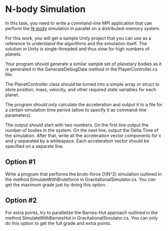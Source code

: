 N-body Simulation
=================

In this task, you need to write a command-line MPI application that can perform
the [N-body](https://en.wikipedia.org/wiki/N-body_simulation) simulation in
parallel on a distributed-memory system.

For this work, you will get a sample Unity project that you can use as a
reference to understand the algorithms and the simulation itself. The solution
in Unity is single-threaded and thus slow for high numbers of planets.

Your program should generate a similar sample set of planetary bodies as it is
generated in the GenerateDebugData method in the PlayerController.cs file.

The PlanetController class should be turned into a simple array or struct to
store position, mass, velocity, and other required state variables for each
planet.

The program should only calculate the acceleration and output it to a file for a
certain simulation time period (allow to specify it as command-line parameters).

The output should start with two numbers. On the first line output the number of
bodies in the system. On the next line, output the Delta Time of the simulation.
After that, write all the acceleration vector components for x and y separated
by a whitespace. Each acceleration vector should be specified on a separate
line.

## Option #1

Write a program that performs the brute-force O(N^2) simulation outlined in the
method SimulateWithBruteforce in GravitationalSimulator.cs. You can get the
maximum grade just by doing this option.

## Option #2

For extra points, try to parallelize the Barnes-Hut approach outlined in the
method SimulateWithBarnesHut in GravitationalSimulator.cs. You can only do this
option to get the full grade and extra points.

